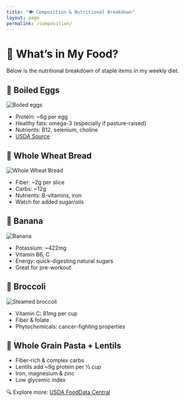 ```yaml
---
title: "🍽️ Composition & Nutritional Breakdown"
layout: page
permalink: /composition/
---
```


# 🧪 What’s in My Food?

Below is the nutritional breakdown of staple items in my weekly diet.

## 🥚 Boiled Eggs

![Boiled eggs](https://upload.wikimedia.org/wikipedia/commons/thumb/2/2f/Boiled_eggs.jpg/640px-Boiled_eggs.jpg)

- Protein: ~6g per egg  
- Healthy fats: omega-3 (especially if pasture-raised)  
- Nutrients: B12, selenium, choline  
- [USDA Source](https://fdc.nal.usda.gov/fdc-app.html#/food-details/171287/nutrients)

## 🍞 Whole Wheat Bread

![Whole Wheat Bread](https://upload.wikimedia.org/wikipedia/commons/thumb/f/fb/Whole_wheat_bread_1.jpg/640px-Whole_wheat_bread_1.jpg)

- Fiber: ~2g per slice  
- Carbs: ~12g  
- Nutrients: B-vitamins, iron  
- Watch for added sugar/oils

## 🍌 Banana

![Banana](https://upload.wikimedia.org/wikipedia/commons/thumb/8/8a/Banana-Single.jpg/640px-Banana-Single.jpg)

- Potassium: ~422mg  
- Vitamin B6, C  
- Energy: quick-digesting natural sugars  
- Great for pre-workout

## 🥦 Broccoli

![Steamed broccoli](https://upload.wikimedia.org/wikipedia/commons/thumb/7/79/Broccoli_and_cauliflower_in_steamer_basket.jpg/640px-Broccoli_and_cauliflower_in_steamer_basket.jpg)

- Vitamin C: 81mg per cup  
- Fiber & folate  
- Phytochemicals: cancer-fighting properties

## 🍝 Whole Grain Pasta + Lentils

- Fiber-rich & complex carbs  
- Lentils add ~9g protein per ½ cup  
- Iron, magnesium & zinc  
- Low glycemic index

🔍 Explore more: [USDA FoodData Central](https://fdc.nal.usda.gov/)
